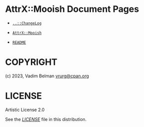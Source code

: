 # AttrX::Mooish Document Pages

  - [`..::ChangeLog`](ChangeLog.md)

  - [`AttrX::Mooish`](docs/md/AttrX/Mooish.md)

  - [`README`](README.md)

# COPYRIGHT

(c) 2023, Vadim Belman <vrurg@cpan.org>

# LICENSE

Artistic License 2.0

See the [*LICENSE*](LICENSE) file in this distribution.
